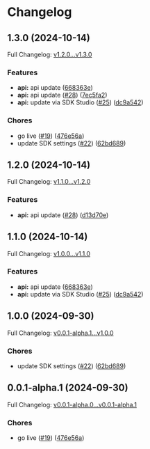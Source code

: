 # Changelog

## 1.3.0 (2024-10-14)

Full Changelog: [v1.2.0...v1.3.0](https://github.com/MpesaFlow/mpesaflow-python/compare/v1.2.0...v1.3.0)

### Features

* **api:** api update ([668363e](https://github.com/MpesaFlow/mpesaflow-python/commit/668363ef66ed13c70a9eafe3a32971b0c1d70dd9))
* **api:** api update ([#28](https://github.com/MpesaFlow/mpesaflow-python/issues/28)) ([7ec5fa2](https://github.com/MpesaFlow/mpesaflow-python/commit/7ec5fa20020ddb45efc74ad84b3f6a2765b37186))
* **api:** update via SDK Studio ([#25](https://github.com/MpesaFlow/mpesaflow-python/issues/25)) ([dc9a542](https://github.com/MpesaFlow/mpesaflow-python/commit/dc9a542a476435363b59c759243b618483ecf1ea))


### Chores

* go live ([#19](https://github.com/MpesaFlow/mpesaflow-python/issues/19)) ([476e56a](https://github.com/MpesaFlow/mpesaflow-python/commit/476e56a4aa43818f279c6840a34c85cc5bacb768))
* update SDK settings ([#22](https://github.com/MpesaFlow/mpesaflow-python/issues/22)) ([62bd689](https://github.com/MpesaFlow/mpesaflow-python/commit/62bd6891281c3dda908062afdb648daff0e2ebf9))

## 1.2.0 (2024-10-14)

Full Changelog: [v1.1.0...v1.2.0](https://github.com/MpesaFlow/mpesaflow-python/compare/v1.1.0...v1.2.0)

### Features

* **api:** api update ([#28](https://github.com/MpesaFlow/mpesaflow-python/issues/28)) ([d13d70e](https://github.com/MpesaFlow/mpesaflow-python/commit/d13d70e295f79b16566aa2b2c7dcd6e2f2dc9ec2))

## 1.1.0 (2024-10-14)

Full Changelog: [v1.0.0...v1.1.0](https://github.com/MpesaFlow/mpesaflow-python/compare/v1.0.0...v1.1.0)

### Features

* **api:** api update ([668363e](https://github.com/MpesaFlow/mpesaflow-python/commit/668363ef66ed13c70a9eafe3a32971b0c1d70dd9))
* **api:** update via SDK Studio ([#25](https://github.com/MpesaFlow/mpesaflow-python/issues/25)) ([dc9a542](https://github.com/MpesaFlow/mpesaflow-python/commit/dc9a542a476435363b59c759243b618483ecf1ea))

## 1.0.0 (2024-09-30)

Full Changelog: [v0.0.1-alpha.1...v1.0.0](https://github.com/MpesaFlow/mpesaflow-python/compare/v0.0.1-alpha.1...v1.0.0)

### Chores

* update SDK settings ([#22](https://github.com/MpesaFlow/mpesaflow-python/issues/22)) ([62bd689](https://github.com/MpesaFlow/mpesaflow-python/commit/62bd6891281c3dda908062afdb648daff0e2ebf9))

## 0.0.1-alpha.1 (2024-09-30)

Full Changelog: [v0.0.1-alpha.0...v0.0.1-alpha.1](https://github.com/MpesaFlow/mpesaflow-python/compare/v0.0.1-alpha.0...v0.0.1-alpha.1)

### Chores

* go live ([#19](https://github.com/MpesaFlow/mpesaflow-python/issues/19)) ([476e56a](https://github.com/MpesaFlow/mpesaflow-python/commit/476e56a4aa43818f279c6840a34c85cc5bacb768))
